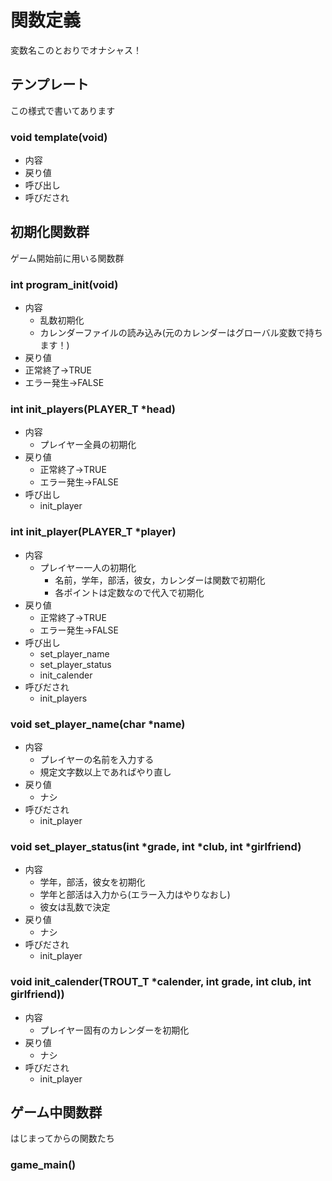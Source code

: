 # 関数定義
変数名このとおりでオナシャス！
## テンプレート
この様式で書いてあります
### void template(void)
- 内容
- 戻り値
- 呼び出し
- 呼びだされ

## 初期化関数群
ゲーム開始前に用いる関数群
### int program_init(void)
- 内容
	- 乱数初期化
	- カレンダーファイルの読み込み(元のカレンダーはグローバル変数で持ちます！)
- 戻り値
 - 正常終了→TRUE
 - エラー発生→FALSE

### int init_players(PLAYER_T \*head)
- 内容
	- プレイヤー全員の初期化
- 戻り値
	- 正常終了→TRUE
	- エラー発生→FALSE
- 呼び出し
	- init_player

### int init_player(PLAYER_T \*player)
- 内容
	- プレイヤー一人の初期化
		- 名前，学年，部活，彼女，カレンダーは関数で初期化
		- 各ポイントは定数なので代入で初期化
- 戻り値
	- 正常終了→TRUE
	- エラー発生→FALSE
- 呼び出し
	- set_player_name
	- set_player_status
	- init_calender
- 呼びだされ
	- init_players

### void set_player_name(char \*name)
- 内容
	- プレイヤーの名前を入力する
	- 規定文字数以上であればやり直し
- 戻り値
	- ナシ
- 呼びだされ
	- init_player

### void set_player_status(int \*grade, int \*club, int \*girlfriend)
- 内容
	- 学年，部活，彼女を初期化
	- 学年と部活は入力から(エラー入力はやりなおし)
	- 彼女は乱数で決定
- 戻り値
	- ナシ
- 呼びだされ
	- init_player

### void init_calender(TROUT_T \*calender, int grade, int club, int girlfriend))
- 内容
	- プレイヤー固有のカレンダーを初期化
- 戻り値
	- ナシ
- 呼びだされ
	- init_player

## ゲーム中関数群
はじまってからの関数たち

### game_main()
